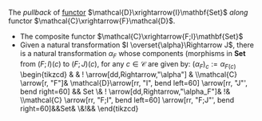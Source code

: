 The *pullback* of [functor](/docs/math/defs/functor.qmd) 
$\mathcal{D}\xrightarrow{I}\mathbf{Set}$ *along* functor 
$\mathcal{C}\xrightarrow{F}\mathcal{D}$.

- The composite functor
  $\mathcal{C}\xrightarrow{F;I}\mathbf{Set}$
- Given a natural transformation $I \overset{\alpha}\Rightarrow J$, there is a 
  natural transformation $\alpha_F$ whose components (morphisms in **Set** from 
  $(F;I)(c)$ to $(F;J)(c)$, for any $c \in \mathcal{C}$ are given by: 
  $(\alpha_F)_c := \alpha_{F(c)}$
          \begin{tikzcd}                                                                             &                                                                           & \! \arrow[dd,Rightarrow,"\alpha"] &     \\\mathcal{C} \arrow[r, "F"]& \mathcal{D}\arrow[rr, "I", bend left=60] \arrow[rr, "J"', bend right=60] && Set \\& \! \arrow[dd,Rightarrow,"\alpha_F"]& \!&     \\\mathcal{C} \arrow[rr, "F;I", bend left=60] \arrow[rr, "F;J"', bend right=60]&&Set&     \\&\!&&    \end{tikzcd}
